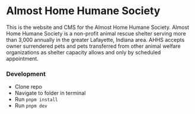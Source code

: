 # Almost Home Humane Society

This is the website and CMS for the Almost Home Humane Society. Almost Home Humane Society is a non-profit animal rescue shelter serving more than 3,000 annually in the greater Lafayette, Indiana area. AHHS accepts owner surrendered pets and pets transferred from other animal welfare organizations as shelter capacity allows and only by scheduled appointment.

### Development

- Clone repo
- Navigate to folder in terminal
- Run `pnpm install`
- Run `pnpm dev`